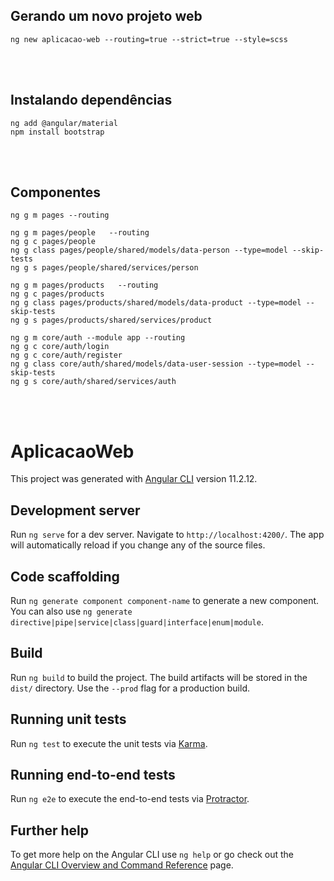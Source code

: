 ## Gerando um novo projeto web

```
ng new aplicacao-web --routing=true --strict=true --style=scss
```
<br>
<br>

## Instalando dependências

```
ng add @angular/material
npm install bootstrap
```

<br>
<br>

## Componentes

```
ng g m pages --routing

ng g m pages/people   --routing
ng g c pages/people
ng g class pages/people/shared/models/data-person --type=model --skip-tests
ng g s pages/people/shared/services/person

ng g m pages/products   --routing
ng g c pages/products
ng g class pages/products/shared/models/data-product --type=model --skip-tests
ng g s pages/products/shared/services/product

ng g m core/auth --module app --routing
ng g c core/auth/login
ng g c core/auth/register
ng g class core/auth/shared/models/data-user-session --type=model --skip-tests
ng g s core/auth/shared/services/auth

```

<br>
<br>

# AplicacaoWeb

This project was generated with [Angular CLI](https://github.com/angular/angular-cli) version 11.2.12.

## Development server

Run `ng serve` for a dev server. Navigate to `http://localhost:4200/`. The app will automatically reload if you change any of the source files.

## Code scaffolding

Run `ng generate component component-name` to generate a new component. You can also use `ng generate directive|pipe|service|class|guard|interface|enum|module`.

## Build

Run `ng build` to build the project. The build artifacts will be stored in the `dist/` directory. Use the `--prod` flag for a production build.

## Running unit tests

Run `ng test` to execute the unit tests via [Karma](https://karma-runner.github.io).

## Running end-to-end tests

Run `ng e2e` to execute the end-to-end tests via [Protractor](http://www.protractortest.org/).

## Further help

To get more help on the Angular CLI use `ng help` or go check out the [Angular CLI Overview and Command Reference](https://angular.io/cli) page.
